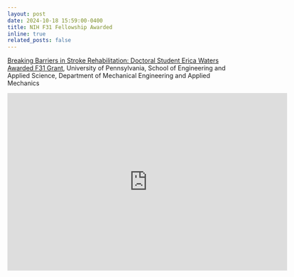 ```yaml
---
layout: post
date: 2024-10-18 15:59:00-0400
title: NIH F31 Fellowship Awarded
inline: true
related_posts: false
---
```


<a href="https://blog.me.upenn.edu/breaking-barriers-in-stroke-rehabilitation-doctoral-student-erica-waters-awarded-f31-grant/">Breaking Barriers in Stroke Rehabilitation: Doctoral Student Erica Waters Awarded F31 Grant</a>, University of Pennsylvania, School of Engineering and Applied Science, Department of Mechanical Engineering and Applied Mechanics
<iframe src="https://www.linkedin.com/embed/feed/update/urn:li:share:7256059850508439553?collapsed=1" height="400" width="630" frameborder="0" allowfullscreen="" title="Embedded post"></iframe>